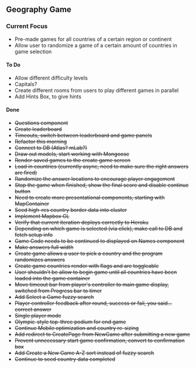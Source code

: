 ## Geography Game

### Current Focus
- Pre-made games for all countries of a certain region or continent
- Allow user to randomize a game of a certain amount of countries in game selection

#### To Do
- Allow different difficulty levels
- Capitals?
- Create different rooms from users to play different games in parallel
- Add Hints Box, to give hints

#### Done
- ~~Questions component~~
- ~~Create leaderboard~~
- ~~Timeouts, switch between leaderboard and game panels~~
- ~~Refactor this morning~~
- ~~Connect to DB (Atlas? mLab?)~~
- ~~Draw out models, start working with Mongoose~~
- ~~Render saved games to the create game screen~~
- ~~Load in countries (currently async, need to make sure the right answers are fired)~~
- ~~Randomize the answer locations to encourage player engagement~~
- ~~Stop the game when finished, show the final score and disable continue button~~
- ~~Need to create more presentational components, starting with MapContainer~~
- ~~Seed high-res country border data into cluster~~
- ~~Implement Mapbox GL~~
- ~~Verify that current iteration deploys correctly to Heroku~~
- ~~Depending on which game is selected (via click), make call to DB and fetch setup info~~
- ~~Game Code needs to be continued to displayed on Names component~~
- ~~Make answers full width~~
- ~~Create game allows a user to pick a country and the program randomizes answers~~
- ~~Create game countries render with flags and are toggleable~~
- ~~User shouldn't be allow to begin game until all countries have been loaded into the game container~~
- ~~Move timeout bar from player's controller to main game display, switched from Progress bar to timer~~
- ~~Add Select a Game fuzzy search~~
- ~~Player controller feedback after round, success or fail, you said... correct answer~~
- ~~Single player mode~~
- ~~Olympic-style top-three podium for end game~~
- ~~Continue Mobile optimization and country re-sizing~~
- ~~Add redirect to CreatePage from NewGame after submitting a new game~~
- ~~Prevent unnecessary start game confirmation, convert to confirmation box~~
- ~~Add Create a New Game A-Z sort instead of fuzzy search~~
- ~~Continue to seed country data completed~~
